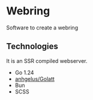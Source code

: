 # Webring

Software to create a webring

## Technologies

It is an SSR compiled webserver.

- Go 1.24
- [anhgelus/Golatt](https://github.com/anhgelus/golatt)
- Bun
- SCSS
